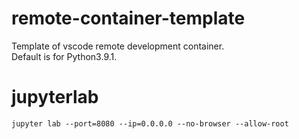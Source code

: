 # remote-container-template
Template of vscode remote development container.  
Default is for Python3.9.1.

# jupyterlab

```
jupyter lab --port=8080 --ip=0.0.0.0 --no-browser --allow-root
```
